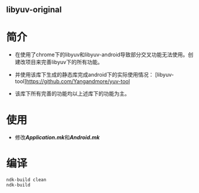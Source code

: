 libyuv-original
---

# 简介
* 在使用了chrome下的libyuv和libyuv-android导致部分交叉功能无法使用。创建改项目来完善libyuv下的所有功能。

* 并使用该库下生成的静态库完成android下的实际使用情况：
[libyuv-tool]<https://github.com/Yangandmore/yuv-tool>

* 该库下所有完善的功能均以上述库下的功能为主。

# 使用
* 修改***Application.mk***和***Android.mk***

# 编译
```
ndk-build clean
ndk-build
```
